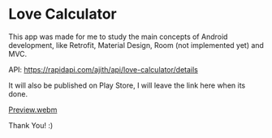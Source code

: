﻿# Love Calculator

This app was made for me to study the main concepts of Android development, like Retrofit, Material Design, Room (not implemented yet) and MVC.

API: https://rapidapi.com/ajith/api/love-calculator/details

It will also be published on Play Store, I will leave the link here when its done.

[Preview.webm](https://user-images.githubusercontent.com/74803340/189498194-78055f0e-771c-46ab-883b-2c9b75472b6e.webm)

Thank You! :)

